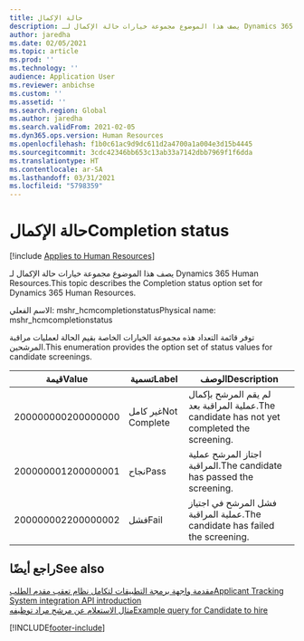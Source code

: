 ```yaml
---
title: حالة الإكمال
description: يصف هذا الموضوع مجموعة خيارات حالة الإكمال لـ Dynamics 365 Human Resources.
author: jaredha
ms.date: 02/05/2021
ms.topic: article
ms.prod: ''
ms.technology: ''
audience: Application User
ms.reviewer: anbichse
ms.custom: ''
ms.assetid: ''
ms.search.region: Global
ms.author: jaredha
ms.search.validFrom: 2021-02-05
ms.dyn365.ops.version: Human Resources
ms.openlocfilehash: f1b0c61ac9d9dc611d2a4700a1a004e3d15b4445
ms.sourcegitcommit: 3cdc42346bb653c13ab33a7142dbb7969f1f6dda
ms.translationtype: HT
ms.contentlocale: ar-SA
ms.lasthandoff: 03/31/2021
ms.locfileid: "5798359"
---
```

# <a name="completion-status"></a><span data-ttu-id="eabc9-103">حالة الإكمال</span><span class="sxs-lookup"><span data-stu-id="eabc9-103">Completion status</span></span>

[!include [Applies to Human Resources](../includes/applies-to-hr.md)]

<span data-ttu-id="eabc9-104">يصف هذا الموضوع مجموعة خيارات حالة الإكمال لـ Dynamics 365 Human Resources.</span><span class="sxs-lookup"><span data-stu-id="eabc9-104">This topic describes the Completion status option set for Dynamics 365 Human Resources.</span></span>

<span data-ttu-id="eabc9-105">الاسم الفعلي: mshr_hcmcompletionstatus</span><span class="sxs-lookup"><span data-stu-id="eabc9-105">Physical name: mshr_hcmcompletionstatus</span></span>

<span data-ttu-id="eabc9-106">توفر قائمة التعداد هذه مجموعة الخيارات الخاصة بقيم الحالة لعمليات مراقبة المرشحين.</span><span class="sxs-lookup"><span data-stu-id="eabc9-106">This enumeration provides the option set of status values for candidate screenings.</span></span> 

| <span data-ttu-id="eabc9-107">قيمة</span><span class="sxs-lookup"><span data-stu-id="eabc9-107">Value</span></span> | <span data-ttu-id="eabc9-108">تسمية</span><span class="sxs-lookup"><span data-stu-id="eabc9-108">Label</span></span> | <span data-ttu-id="eabc9-109">الوصف</span><span class="sxs-lookup"><span data-stu-id="eabc9-109">Description</span></span> |
| --- | --- | --- |
| <span data-ttu-id="eabc9-110">200000000</span><span class="sxs-lookup"><span data-stu-id="eabc9-110">200000000</span></span> | <span data-ttu-id="eabc9-111">غير كامل</span><span class="sxs-lookup"><span data-stu-id="eabc9-111">Not Complete</span></span> | <span data-ttu-id="eabc9-112">لم يقم المرشح بإكمال عملية المراقبة بعد.</span><span class="sxs-lookup"><span data-stu-id="eabc9-112">The candidate has not yet completed the screening.</span></span> |
| <span data-ttu-id="eabc9-113">200000001</span><span class="sxs-lookup"><span data-stu-id="eabc9-113">200000001</span></span> | <span data-ttu-id="eabc9-114">نجاح</span><span class="sxs-lookup"><span data-stu-id="eabc9-114">Pass</span></span> | <span data-ttu-id="eabc9-115">اجتاز المرشح عملية المراقبة.</span><span class="sxs-lookup"><span data-stu-id="eabc9-115">The candidate has passed the screening.</span></span> |
| <span data-ttu-id="eabc9-116">200000002</span><span class="sxs-lookup"><span data-stu-id="eabc9-116">200000002</span></span> | <span data-ttu-id="eabc9-117">فشل</span><span class="sxs-lookup"><span data-stu-id="eabc9-117">Fail</span></span> | <span data-ttu-id="eabc9-118">فشل المرشح في اجتياز عملية المراقبة.</span><span class="sxs-lookup"><span data-stu-id="eabc9-118">The candidate has failed the screening.</span></span> |

## <a name="see-also"></a><span data-ttu-id="eabc9-119">راجع أيضًا</span><span class="sxs-lookup"><span data-stu-id="eabc9-119">See also</span></span>

[<span data-ttu-id="eabc9-120">مقدمة واجهة برمجة التطبيقات لتكامل نظام تعقب مقدم الطلب</span><span class="sxs-lookup"><span data-stu-id="eabc9-120">Applicant Tracking System integration API introduction</span></span>](hr-admin-integration-ats-api-introduction.md)<br>
[<span data-ttu-id="eabc9-121">مثال الاستعلام عن مرشح مراد توظيفه</span><span class="sxs-lookup"><span data-stu-id="eabc9-121">Example query for Candidate to hire</span></span>](hr-admin-integration-ats-api-candidate-to-hire-example-query.md)


[!INCLUDE[footer-include](../includes/footer-banner.md)]